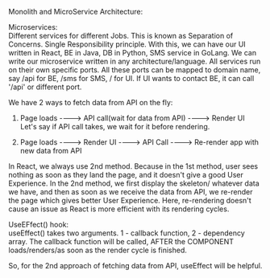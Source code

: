 Monolith and MicroService Architecture:

Microservices:  
Different services for different Jobs. This is known as Separation of Concerns. Single Responsibility principle. With this, we can have our UI written in React, BE in Java, DB in Python, SMS service in GoLang. We can write our microservice written in any architecture/language.  All services run on their own specific ports. All these ports can be mapped to domain name, say /api for BE, /sms for SMS, / for UI. If UI wants to contact BE, it can call '/api' or different port.  


We have 2 ways to fetch data from API on the fly:  
1. Page loads ----> API call(wait for data from API) ----> Render UI
   Let's say if API call takes, we wait for it before rendering. 

2. Page loads ----> Render UI ----> API Call ----> Re-render app with new data from API

In React, we always use 2nd method. Because in the 1st method, user sees nothing as soon as they land the page, and it doesn't give a good User Experience. 
In the 2nd method, we first display the skeleton/ whatever data we have, and then as soon as we receive the data from API, we re-render the page which gives better User Experience. Here, re-rendering doesn't cause an issue as React is more efficient with its rendering cycles. 


UseEFfect() hook:  
useEffect() takes two arguments. 1 - callback function, 2 - dependency array. 
The callback function will be called, AFTER the COMPONENT loads/renders/as soon as the render cycle is finished. 

So, for the 2nd approach of fetching data from API, useEffect will be helpful. 
